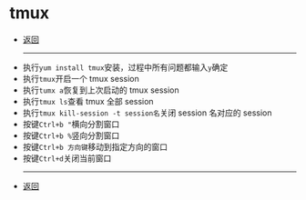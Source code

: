 # tmux

- [返回](./)
  ***
- 执行`yum install tmux`安装，过程中所有问题都输入`y`确定
- 执行`tmux`开启一个 tmux session
- 执行`tumx a`恢复到上次启动的 tmux session
- 执行`tmux ls`查看 tmux 全部 session
- 执行`tmux kill-session -t session名`关闭 session 名对应的 session
- 按键`Ctrl+b "`横向分割窗口
- 按键`Ctrl+b %`竖向分割窗口
- 按键`Ctrl+b 方向键`移动到指定方向的窗口
- 按键`Ctrl+d`关闭当前窗口
  ***
- [返回](./)